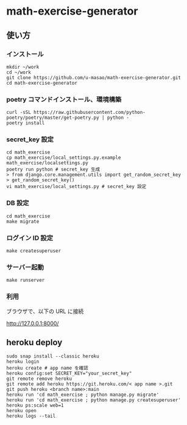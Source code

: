 # math-exercise-generator

## 使い方

### インストール

```
mkdir ~/work
cd ~/work
git clone https://github.com/u-masao/math-exercise-generator.git
cd math-exercise-generator
```

### poetry コマンドインストール、環境構築

```
curl -sSL https://raw.githubusercontent.com/python-poetry/poetry/master/get-poetry.py | python -
poetry install
```

### secret_key 設定

```
cd math_exercise
cp math_exercise/local_settings.py.example math_exercise/localsettings.py
poetry run python # secret_key 生成
> from django.core.management.utils import get_random_secret_key
> get_random_secret_key()
vi math_exercise/local_settings.py # secret_key 設定

```

### DB 設定

```
cd math_exercise
make migrate
```

### ログイン ID 設定

```
make createsuperuser
```

### サーバー起動

```
make runserver
```

### 利用

ブラウザで、以下の URL に接続

http://127.0.0.1:8000/



## heroku deploy


```
sudo snap install --classic heroku
heroku login
heroku create # app name を確認
heroku config:set SECRET_KEY="your_secret_key"
git remote remove heroku
git remote add heroku https://git.heroku.com/< app name >.git
git push heroku <branch name>:main
heroku run 'cd math_exercise ; python manage.py migrate'
heroku run 'cd math_exercise ; python manage.py createsuperuser'
heroku ps:scale web=1
heroku open
heroku logs --tail
```
